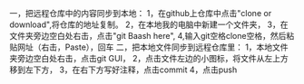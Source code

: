 一，把远程仓库中的内容同步到本地：
1，在github上仓库中点击"clone or download",将仓库的地址复制。
2，在本地我的电脑中新建一个文件夹，
3，在文件夹旁边空白处右击，点击"git Baash here",
4,输入git空格clone空格，然后粘贴网址（右击，Paste），回车
二，把本地文件同步到远程仓库里：
1，本地文件夹旁边空白处右击，点击git GUI，
2，点击文件左边的小图标，将文件从左上方移到左下方，
3，在右下方写好注释，点击commit
4，点击push
